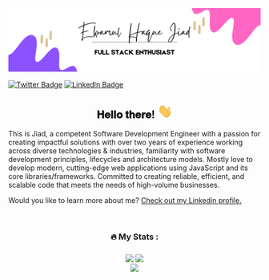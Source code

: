 [![Jiad's GitHub Banner](./fsenthusiast.png)]()

[![Twitter Badge](https://img.shields.io/badge/Twitter-Profile-informational?style=flat&logo=twitter&logoColor=white&color=1CA2F1)](https://twitter.com/CalmJiad)
[![LinkedIn Badge](https://img.shields.io/badge/LinkedIn-Profile-informational?style=flat&logo=linkedin&logoColor=white&color=0D76A8)](https://www.linkedin.com/in/CalmJiad)


<h2 align="center">
 𝐇𝐞𝐥𝐥𝐨 𝐭𝐡𝐞𝐫𝐞! <Fellow Programmers /> <img src="https://github.com/ABSphreak/ABSphreak/blob/master/gifs/Hi.gif" width="30px">
</h2>

This is Jiad, a competent Software Development Engineer with a passion for creating impactful solutions with over two years of experience working across diverse technologies & industries, familiarity with software development principles, lifecycles and architecture models. Mostly love to develop modern, cutting-edge web applications using JavaScript and its core libraries/frameworks. Committed to creating reliable, efficient, and scalable code that meets the needs of high-volume businesses.

Would you like to learn more about me? [Check out my Linkedin profile.](https://www.linkedin.com/in/CalmJiad)

<br>

###

<h3 align="center">🔥   My Stats :</h3>

###



<div align="center">
  <img align="center" src="http://github-profile-summary-cards.vercel.app/api/cards/most-commit-language?username=calmjiad&theme=dark" height="163em" />
  <img align="center" src="http://github-profile-summary-cards.vercel.app/api/cards/repos-per-language?username=calmjiad&theme=dark" height="163em" /> 
  <br>
  <img align="center" src="http://github-profile-summary-cards.vercel.app/api/cards/profile-details?username=calmjiad&theme=dark" height="160em" /> 
  <br>
<!--   <img src="https://streak-stats.demolab.com?user=mizanmahi&locale=en&mode=daily&theme=dark&hide_border=true&border_radius=0&order=3" height="161em" /> -->
</div>

###
